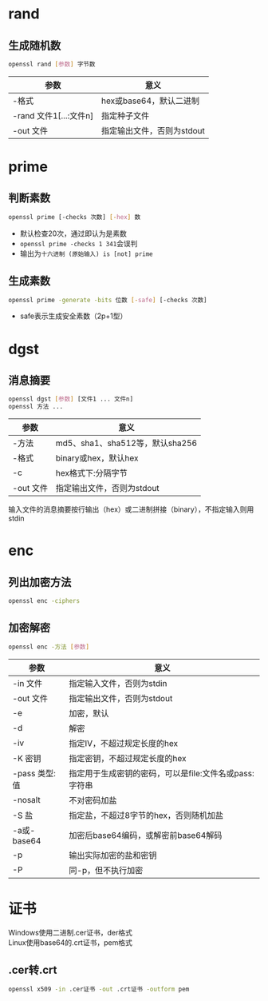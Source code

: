 # rand
## 生成随机数
```sh
openssl rand [参数] 字节数
```
参数|意义
-|-
-格式|hex或base64，默认二进制
-rand 文件1\[...:文件n\]|指定种子文件
-out 文件|指定输出文件，否则为stdout
# prime
## 判断素数
```sh
openssl prime [-checks 次数] [-hex] 数
```
* 默认检查20次，通过即认为是素数
* `openssl prime -checks 1 341`会误判
* 输出为`十六进制 (原始输入) is [not] prime`
## 生成素数
```sh
openssl prime -generate -bits 位数 [-safe] [-checks 次数]
```
* safe表示生成安全素数（2p+1型）
# dgst
## 消息摘要
```sh
openssl dgst [参数] [文件1 ... 文件n]
openssl 方法 ...
```
参数|意义
-|-
-方法|md5、sha1、sha512等，默认sha256
-格式|binary或hex，默认hex
-c|hex格式下:分隔字节
-out 文件|指定输出文件，否则为stdout
输入文件的消息摘要按行输出（hex）或二进制拼接（binary），不指定输入则用stdin
# enc
## 列出加密方法
```sh
openssl enc -ciphers
```
## 加密解密
```sh
openssl enc -方法 [参数]
```
参数|意义
-|-
-in 文件|指定输入文件，否则为stdin
-out 文件|指定输出文件，否则为stdout
-e|加密，默认
-d|解密
-iv|指定IV，不超过规定长度的hex
-K 密钥|指定密钥，不超过规定长度的hex
-pass 类型:值|指定用于生成密钥的密码，可以是file:文件名或pass:字符串
-nosalt|不对密码加盐
-S 盐|指定盐，不超过8字节的hex，否则随机加盐
-a或-base64|加密后base64编码，或解密前base64解码
-p|输出实际加密的盐和密钥
-P|同-p，但不执行加密
# 证书
Windows使用二进制.cer证书，der格式  
Linux使用base64的.crt证书，pem格式
## .cer转.crt
```sh
openssl x509 -in .cer证书 -out .crt证书 -outform pem
```
